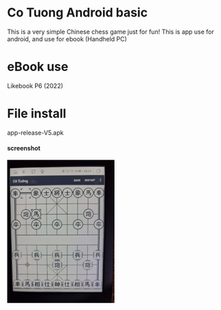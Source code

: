 # Co Tuong Android basic
This is a very simple Chinese chess game just for fun!
This is app use for android, and use for ebook (Handheld PC)

# eBook use
Likebook P6 (2022)

# File install
app-release-V5.apk

#### screenshot

[<img src="/20220924_172118.jpg" width="250"/>](20220924_172118.jpg)


